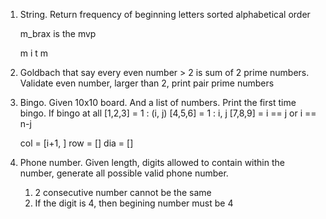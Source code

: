 1. String. Return frequency of beginning letters sorted alphabetical order
   
   m_brax is the mvp

   m i t m

2. Goldbach that say every even number > 2 is sum of 2 prime numbers. Validate even number, larger than 2, print pair prime numbers
   
3. Bingo. Given 10x10 board. And a list of numbers. Print the first time bingo. If bingo at all
   [1,2,3] = 1 : (i, j)
   [4,5,6] = 1 : i, j
   [7,8,9] = i == j or i == n-j

   col = [i+1, ]
   row = []
   dia = []
   
4. Phone number. Given length, digits allowed to contain within the number, generate all possible valid phone number.
   1. 2 consecutive number cannot be the same
   2. If the digit is 4, then begining number must be 4
